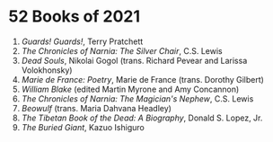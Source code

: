 # 52 Books of 2021

1. *Guards! Guards!*, Terry Pratchett
2. *The Chronicles of Narnia: The Silver Chair*, C.S. Lewis
3. *Dead Souls*, Nikolai Gogol (trans. Richard Pevear and Larissa Volokhonsky)
4. *Marie de France: Poetry*, Marie de France (trans. Dorothy Gilbert)
5. *William Blake* (edited Martin Myrone and Amy Concannon)
6. *The Chronicles of Narnia: The Magician's Nephew*, C.S. Lewis
7. *Beowulf* (trans. Maria Dahvana Headley)
8. *The Tibetan Book of the Dead: A Biography*, Donald S. Lopez, Jr.
9. *The Buried Giant*, Kazuo Ishiguro
